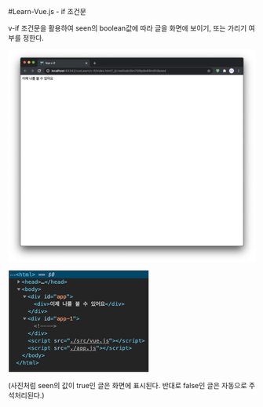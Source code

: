 #Learn-Vue.js - if 조건문

v-if 조건문을 활용하여 seen의 boolean값에 따라 글을 화면에 보이기, 또는 가리기 여부를 정한다.


![img_1.png](img_1.png)

![img_2.png](img_2.png)

(사진처럼 seen의 값이 true인 글은 화면에 표시된다. 반대로 false인 글은 자동으로 주석처리된다.)